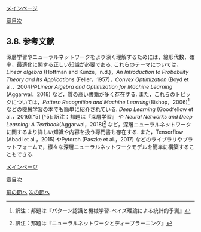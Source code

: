 [メインページ](../../index.markdown)

[章目次](./chap3.md)
## 3.8. 参考文献

深層学習やニューラルネットワークをより深く理解するためには，線形代数，確率，最適化に関する正しい知識が必要である.
これらのテーマについては，*Linear algebra* (Hoffman and
Kunze，n.d.)，*An Introduction to Probability Theory and Its
Applications* (Feller，1957)，*Convex Optimization* (Boyd et
al.，2004)や*Linear Algebra and Optimization for Machine Learning*
(Aggarwal，2018) など，質の高い書籍が多く存在する.
また，これらのトピックについては，*Pattern Recognition and Machine
Learning*(Bishop，2006)[^4] 
などの機械学習の本でも簡単に紹介されている. *Deep Learning* (Goodfellow
et al.，2016)[^5] [^5]: 訳注：邦題は『深層学習』 や *Neural
Networks and Deep Learning: A Textbook*(Aggarwal，2018)[^6] 
など，深層ニューラルネットワークに関するより詳しい知識や内容を扱う専門書も存在する.
また，Tensorflow (Abadi et al.，2015) やPytorch (Paszke et al.，2017)
などのライブラリやプラットフォームで，様々な深層ニューラルネットワークモデルを簡単に構築することもできる.

[メインページ](../../index.markdown)

[章目次](./chap3.md)

[前の節へ](./subsection_07.md) [次の節へ](./subsection_09.md)

[^4]: 訳注：邦題は『パターン認識と機械学習-ベイズ理論による統計的予測』
[^6]: 訳注：邦題は『ニューラルネットワークとディープラーニング』
